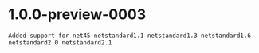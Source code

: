 # 1.0.0-preview-0003

    Added support for net45 netstandard1.1 netstandard1.3 netstandard1.6 netstandard2.0 netstandard2.1
